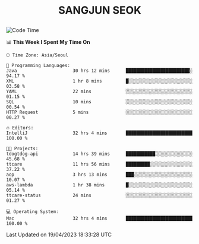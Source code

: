 <h1>
 <p align="center">
   SANGJUN SEOK
 </p>
</h1>

<!--START_SECTION:waka-->
![Code Time](http://img.shields.io/badge/Code%20Time-2%2C469%20hrs%2049%20mins-blue)

📊 **This Week I Spent My Time On** 

```text
🕑︎ Time Zone: Asia/Seoul

💬 Programming Languages: 
Java                     30 hrs 12 mins      ████████████████████████░   94.17 % 
XML                      1 hr 8 mins         █░░░░░░░░░░░░░░░░░░░░░░░░   03.58 % 
YAML                     22 mins             ░░░░░░░░░░░░░░░░░░░░░░░░░   01.15 % 
SQL                      10 mins             ░░░░░░░░░░░░░░░░░░░░░░░░░   00.54 % 
HTTP Request             5 mins              ░░░░░░░░░░░░░░░░░░░░░░░░░   00.27 % 

🔥 Editors: 
IntelliJ                 32 hrs 4 mins       █████████████████████████   100.00 % 

🐱‍💻 Projects: 
tdogtdog-api             14 hrs 39 mins      ███████████░░░░░░░░░░░░░░   45.68 % 
ttcare                   11 hrs 56 mins      █████████░░░░░░░░░░░░░░░░   37.22 % 
aop                      3 hrs 13 mins       ███░░░░░░░░░░░░░░░░░░░░░░   10.07 % 
aws-lambda               1 hr 38 mins        █░░░░░░░░░░░░░░░░░░░░░░░░   05.14 % 
ttcare-status            24 mins             ░░░░░░░░░░░░░░░░░░░░░░░░░   01.27 % 

💻 Operating System: 
Mac                      32 hrs 4 mins       █████████████████████████   100.00 % 
```


 Last Updated on 19/04/2023 18:33:28 UTC
<!--END_SECTION:waka-->

